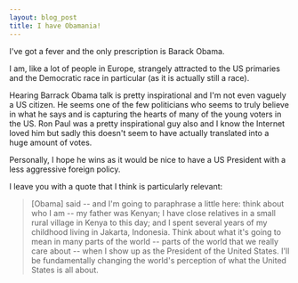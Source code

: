 ```yaml
---
layout: blog_post
title: I have Obamania!
---
```

I've got a fever and the only prescription is Barack Obama.

I am, like a lot of people in Europe, strangely attracted to the US primaries and the Democratic race in particular (as it is actually still a race).

Hearing Barrack Obama talk is pretty inspirational and I'm not even vaguely a US citizen. He seems one of the few politicians who seems to truly believe in what he says and is capturing the hearts of many of the young voters in the US. Ron Paul was a pretty inspirational guy also and I know the Internet loved him but sadly this doesn't seem to have actually translated into a huge amount of votes.

Personally, I hope he wins as it would be nice to have a US President with a less aggressive foreign policy.

I leave you with a quote that I think is particularly relevant:

>  [Obama] said -- and I'm going to paraphrase a little here: think about who I am -- my father was Kenyan; I have close relatives in a small rural village in Kenya to this day; and I spent several years of my childhood living in Jakarta, Indonesia. Think about what it's going to mean in many parts of the world -- parts of the world that we really care about -- when I show up as the President of the United States. I'll be fundamentally changing the world's perception of what the United States is all about.
